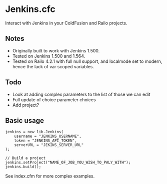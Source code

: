 Jenkins.cfc
=======

Interact with Jenkins in your ColdFusion and Railo projects.

Notes
-----

- Originally built to work with Jenkins 1.500.
- Tested on Jenkins 1.500 and 1.564.
- Tested on Railo 4.2.1 with full null support, and localmode set to modern, hence the lack of var scoped variables.

Todo
----

- Look at adding complex parameters to the list of those we can edit
- Full update of choice parameter choices
- Add project?

Basic usage
-----

	jenkins = new lib.Jenkins(
		username = "JENKINS_USERNAME",
		token = "JENKINS_API_TOKEN",
		serverURL = "JEKINS_SERVER_URL"
	);

	// Build a project
	jenkins.setProject("NAME_OF_JOB_YOU_WISH_TO_PALY_WITH");
	jenkins.build();

See index.cfm for more complex examples.
